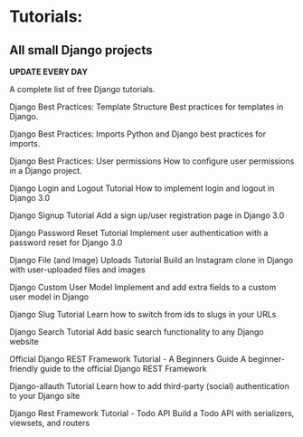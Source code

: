 # Tutorials:

## All  small Django projects 
**UPDATE EVERY DAY**

A complete list of free Django tutorials.

Django Best Practices: Template Structure
Best practices for templates in Django.

Django Best Practices: Imports
Python and Django best practices for imports.

Django Best Practices: User permissions
How to configure user permissions in a Django project.

Django Login and Logout Tutorial
How to implement login and logout in Django 3.0

Django Signup Tutorial
Add a sign up/user registration page in Django 3.0

Django Password Reset Tutorial
Implement user authentication with a password reset for Django 3.0

Django File (and Image) Uploads Tutorial
Build an Instagram clone in Django with user-uploaded files and images

Django Custom User Model
Implement and add extra fields to a custom user model in Django

Django Slug Tutorial
Learn how to switch from ids to slugs in your URLs

Django Search Tutorial
Add basic search functionality to any Django website

Official Django REST Framework Tutorial - A Beginners Guide
A beginner-friendly guide to the official Django REST Framework

Django-allauth Tutorial
Learn how to add third-party (social) authentication to your Django site

Django Rest Framework Tutorial - Todo API
Build a Todo API with serializers, viewsets, and routers
